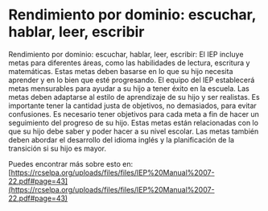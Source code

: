 # Rendimiento por dominio: escuchar, hablar, leer, escribir
Rendimiento por dominio: escuchar, hablar, leer, escribir: El IEP incluye metas para diferentes áreas, como las habilidades de lectura, escritura y matemáticas. Estas metas deben basarse en lo que su hijo necesita aprender y en lo bien que esté progresando. El equipo del IEP establecerá metas mensurables para ayudar a su hijo a tener éxito en la escuela. Las metas deben adaptarse al estilo de aprendizaje de su hijo y ser realistas. Es importante tener la cantidad justa de objetivos, no demasiados, para evitar confusiones. Es necesario tener objetivos para cada meta a fin de hacer un seguimiento del progreso de su hijo. Estas metas están relacionadas con lo que su hijo debe saber y poder hacer a su nivel escolar. Las metas también deben abordar el desarrollo del idioma inglés y la planificación de la transición si su hijo es mayor.

Puedes encontrar más sobre esto en: [https://rcselpa.org/uploads/files/files/IEP%20Manual%2007-22.pdf#page=43](https://rcselpa.org/uploads/files/files/IEP%20Manual%2007-22.pdf#page=43)
